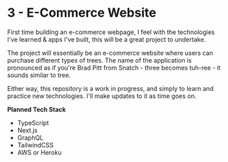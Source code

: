 # 3 - E-Commerce Website 

First time building an e-commerce webpage, I feel with the technologies I've learned & apps I've built,
this will be a great project to undertake.

The project will essentially be an e-commerce website where users can purchase different types of trees. 
The name of the application is pronounced as if you're Brad Pitt from Snatch - three becomes tuh-ree - it sounds similar to tree.

Either way, this repository is a work in progress, and simply to learn and practice new technologies. I'll make updates to it as time goes on.


**Planned Tech Stack**
- TypeScript
- Next.js
- GraphQL
- TailwindCSS
- AWS or Heroku
